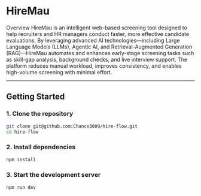# HireMau

Overview
HireMau is an intelligent web-based screening tool designed to help recruiters and HR managers conduct faster, more effective candidate evaluations. By leveraging advanced AI technologies—including Large Language Models (LLMs), Agentic AI, and Retrieval-Augmented Generation (RAG)—HireMau automates and enhances early-stage screening tasks such as skill-gap analysis, background checks, and live interview support. The platform reduces manual workload, improves consistency, and enables high-volume screening with minimal effort.

---

## Getting Started

### 1. Clone the repository
```bash
git clone git@github.com:Chance3009/hire-flow.git
cd hire-flow
```

### 2. Install dependencies
```bash
npm install
```

### 3. Start the development server
```bash
npm run dev
```
